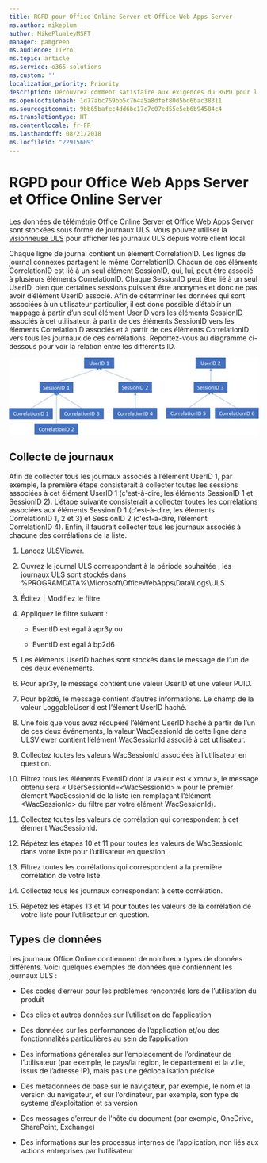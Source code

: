 ```yaml
---
title: RGPD pour Office Online Server et Office Web Apps Server
ms.author: mikeplum
author: MikePlumleyMSFT
manager: pamgreen
ms.audience: ITPro
ms.topic: article
ms.service: o365-solutions
ms.custom: ''
localization_priority: Priority
description: Découvrez comment satisfaire aux exigences du RGPD pour l’environnement Exchange Server local.
ms.openlocfilehash: 1d77abc759bb5c7b4a5a8dfef80d5bd6bac38311
ms.sourcegitcommit: 9bb65bafec4dd6bc17c7c07ed55e5eb6b94584c4
ms.translationtype: HT
ms.contentlocale: fr-FR
ms.lasthandoff: 08/21/2018
ms.locfileid: "22915609"
---
```

# <a name="gdpr-for-office-web-apps-server-and-office-online-server"></a>RGPD pour Office Web Apps Server et Office Online Server

Les données de télémétrie Office Online Server et Office Web Apps Server sont stockées sous forme de journaux ULS. Vous pouvez utiliser la [visionneuse ULS](https://www.microsoft.com/en-us/download/details.aspx?id=44020) pour afficher les journaux ULS depuis votre client local.

Chaque ligne de journal contient un élément CorrelationID. Les lignes de journal connexes partagent le même CorrelationID. Chacun de ces éléments CorrelationID est lié à un seul élément SessionID, qui, lui, peut être associé à plusieurs éléments CorrelationID. Chaque SessionID peut être lié à un seul UserID, bien que certaines sessions puissent être anonymes et donc ne pas avoir d’élément UserID associé. Afin de déterminer les données qui sont associées à un utilisateur particulier, il est donc possible d’établir un mappage à partir d’un seul élément UserID vers les éléments SessionID associés à cet utilisateur, à partir de ces éléments SessionID vers les éléments CorrelationID associés et à partir de ces éléments CorrelationID vers tous les journaux de ces corrélations. Reportez-vous au diagramme ci-dessous pour voir la relation entre les différents ID.

![](media/gdpr-for-office-online-server-image1.jpg)

## <a name="gathering-logs"></a>Collecte de journaux

Afin de collecter tous les journaux associés à l’élément UserID 1, par exemple, la première étape consisterait à collecter toutes les sessions associées à cet élément UserID 1 (c'est-à-dire, les éléments SessionID 1 et SessionID 2). L’étape suivante consisterait à collecter toutes les corrélations associées aux éléments SessionID 1 (c'est-à-dire, les éléments CorrelationID 1, 2 et 3) et SessionID 2 (c'est-à-dire, l’élément CorrelationID 4). Enfin, il faudrait collecter tous les journaux associés à chacune des corrélations de la liste.

1.  Lancez ULSViewer.

2.  Ouvrez le journal ULS correspondant à la période souhaitée ; les journaux ULS sont stockés dans %PROGRAMDATA%\\Microsoft\\OfficeWebApps\\Data\\Logs\\ULS.

3.  Éditez | Modifiez le filtre.

4.  Appliquez le filtre suivant :

    -   EventID est égal à apr3y ou

    -   EventID est égal à bp2d6

5.  Les éléments UserID hachés sont stockés dans le message de l’un de ces deux événements.

6.  Pour apr3y, le message contient une valeur UserID et une valeur PUID.

7.  Pour bp2d6, le message contient d’autres informations. Le champ de la valeur LoggableUserId est l’élément UserID haché.

8.  Une fois que vous avez récupéré l’élément UserID haché à partir de l’un de ces deux événements, la valeur WacSessionId de cette ligne dans ULSViewer contient l’élément WacSessionId associé à cet utilisateur.

9.  Collectez toutes les valeurs WacSessionId associées à l’utilisateur en question.

10. Filtrez tous les éléments EventID dont la valeur est « xmnv », le message obtenu sera « UserSessionId=\<WacSessionId\> » pour le premier élément WacSessionId de la liste (en remplaçant l’élément \<WacSessionId\> du filtre par votre élément WacSessionId).

11. Collectez toutes les valeurs de corrélation qui correspondent à cet élément WacSessionId.

12. Répétez les étapes 10 et 11 pour toutes les valeurs de WacSessionId dans votre liste pour l’utilisateur en question.

13. Filtrez toutes les corrélations qui correspondent à la première corrélation de votre liste.

14. Collectez tous les journaux correspondant à cette corrélation.

15. Répétez les étapes 13 et 14 pour toutes les valeurs de la corrélation de votre liste pour l’utilisateur en question.

## <a name="types-of-data"></a>Types de données

Les journaux Office Online contiennent de nombreux types de données différents. Voici quelques exemples de données que contiennent les journaux ULS :

-   Des codes d’erreur pour les problèmes rencontrés lors de l’utilisation du produit

-   Des clics et autres données sur l’utilisation de l’application

-   Des données sur les performances de l’application et/ou des fonctionnalités particulières au sein de l’application

-   Des informations générales sur l’emplacement de l’ordinateur de l’utilisateur (par exemple, le pays/la région, le département et la ville, issus de l’adresse IP), mais pas une géolocalisation précise

-   Des métadonnées de base sur le navigateur, par exemple, le nom et la version du navigateur, et sur l’ordinateur, par exemple, son type de système d’exploitation et sa version

-   Des messages d’erreur de l’hôte du document (par exemple, OneDrive, SharePoint, Exchange)

-   Des informations sur les processus internes de l’application, non liés aux actions entreprises par l’utilisateur
